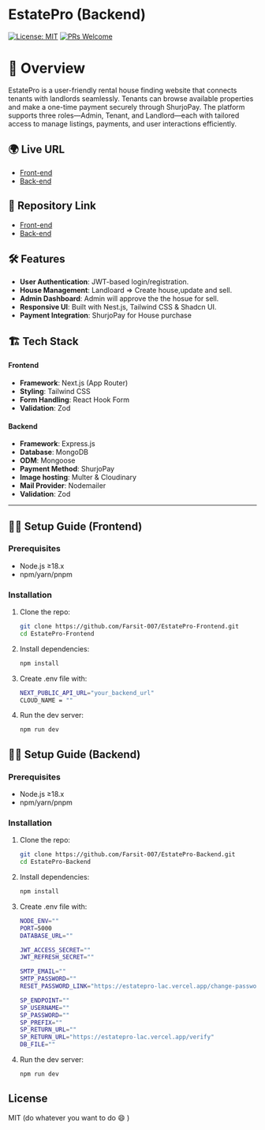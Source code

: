 # EstatePro (Backend)

[![License: MIT](https://img.shields.io/badge/License-MIT-green.svg)](LICENSE)
[![PRs Welcome](https://img.shields.io/badge/PRs-welcome-brightgreen.svg)](CONTRIBUTING.md)

# 📌 Overview

EstatePro is a user-friendly rental house finding website that connects tenants with landlords seamlessly. Tenants can browse available properties and make a one-time payment securely through ShurjoPay. The platform supports three roles—Admin, Tenant, and Landlord—each with tailored access to manage listings, payments, and user interactions efficiently.

## 🌍 Live URL

- [Front-end](https://estatepro-lac.vercel.app/)
- [Back-end](https://estatepro-server.vercel.app/)

## 📂 Repository Link

- [Front-end](https://github.com/Farsit-007/EstatePro-Frontend)
- [Back-end](https://github.com/Farsit-007/EstatePro-Backend)

## 🛠️ Features

- **User Authentication**: JWT-based login/registration.
- **House Management**: Landloard => Create house,update and sell.
- **Admin Dashboard**: Admin will approve the the hosue for sell.
- **Responsive UI**: Built with Nest.js, Tailwind CSS & Shadcn UI.
- **Payment Integration**: ShurjoPay for House purchase

## 🏗️ Tech Stack

#### Frontend

- **Framework**: Next.js (App Router)
- **Styling**: Tailwind CSS
- **Form Handling**: React Hook Form
- **Validation**: Zod

#### Backend

- **Framework**: Express.js
- **Database**: MongoDB
- **ODM**: Mongoose
- **Payment Method**: ShurjoPay
- **Image hosting**: Multer & Cloudinary
- **Mail Provider**: Nodemailer
- **Validation**: Zod

---

## 🏃‍♂️ Setup Guide (Frontend)

### Prerequisites

- Node.js ≥18.x
- npm/yarn/pnpm

### Installation

1. Clone the repo:

   ```bash
   git clone https://github.com/Farsit-007/EstatePro-Frontend.git
   cd EstatePro-Frontend

   ```

2. Install dependencies:

   ```bash
   npm install

   ```

3. Create .env file with:

   ```bash
   NEXT_PUBLIC_API_URL="your_backend_url"
   CLOUD_NAME = ""

   ```

4. Run the dev server:
   ```bash
   npm run dev
   ```

## 🏃‍♂️ Setup Guide (Backend)

### Prerequisites

- Node.js ≥18.x
- npm/yarn/pnpm

### Installation

1. Clone the repo:

   ```bash
   git clone https://github.com/Farsit-007/EstatePro-Backend.git
   cd EstatePro-Backend

   ```

2. Install dependencies:

   ```bash
   npm install

   ```

3. Create .env file with:

   ```bash
   NODE_ENV=""
   PORT=5000
   DATABASE_URL=""

   JWT_ACCESS_SECRET=""
   JWT_REFRESH_SECRET=""

   SMTP_EMAIL=""
   SMTP_PASSWORD=""
   RESET_PASSWORD_LINK="https://estatepro-lac.vercel.app/change-password"

   SP_ENDPOINT=""
   SP_USERNAME=""
   SP_PASSWORD=""
   SP_PREFIX=""
   SP_RETURN_URL=""
   SP_RETURN_URL="https://estatepro-lac.vercel.app/verify"
   DB_FILE=""

   ```

4. Run the dev server:
   ```bash
   npm run dev
   ```

## License

MIT (do whatever you want to do :smile: )
